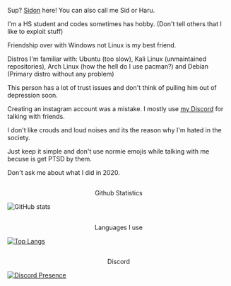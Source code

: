 Sup? [Sidon](https://www.youtube.com/watch?v=dQw4w9WgXcQ) here! You can also call me Sid or Haru. 

I'm a HS student and codes sometimes has hobby. (Don't tell others that I like to exploit stuff) 

Friendship over with Windows not Linux is my best friend. 

Distros I'm familiar with:
Ubuntu (too slow),
Kali Linux (unmaintained repositories), 
Arch Linux (how the hell do I use pacman?) and
Debian (Primary distro without any problem)

This person has a lot of trust issues and don't think of pulling him out of depression soon. 

Creating an instagram account was a mistake. I mostly use [my Discord](https://discord.com/users/728604179186188368) for talking with friends. 

I don't like crouds and loud noises and its the reason why I'm hated in the society. 

Just keep it simple and don't use normie emojis while talking with me becuse is get PTSD by them.

Don't ask me about what I did in 2020.


<p align="center">
 <h2 align="center">
 </h2>
 <p align="center">
  Github Statistics
 </p>
</p>

![GitHub stats](https://github-readme-stats.vercel.app/api?username=SidonTheTroll&show_icons=true&theme=merko)

<p align="center">
 <h2 align="center">
 </h2>
 <p align="center">
  Languages I use 
 </p>
</p>

[![Top Langs](https://github-readme-stats.vercel.app/api/top-langs/?username=SidonTheTroll&layout=compact&theme=dracula)](https://github.com/anuraghazra/github-readme-stats)

<p align="center">
 <h2 align="center">
 </h2>
 <p align="center">
  Discord
 </p>
</p>


[![Discord Presence](https://lanyard.cnrad.dev/api/728604179186188368)](https://discord.com/users/728604179186188368)
